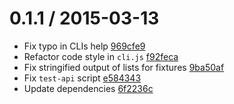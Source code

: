 
0.1.1 / 2015-03-13
==================

* Fix typo in CLIs help [969cfe9](https://github.com/wooorm/mdast-toc/969cfe9)
* Refactor code style in `cli.js` [f92feca](https://github.com/wooorm/mdast-toc/f92feca)
* Fix stringified output of lists for fixtures [9ba50af](https://github.com/wooorm/mdast-toc/9ba50af)
* Fix `test-api` script [e584343](https://github.com/wooorm/mdast-toc/e584343)
* Update dependencies [6f2236c](https://github.com/wooorm/mdast-toc/6f2236c)
